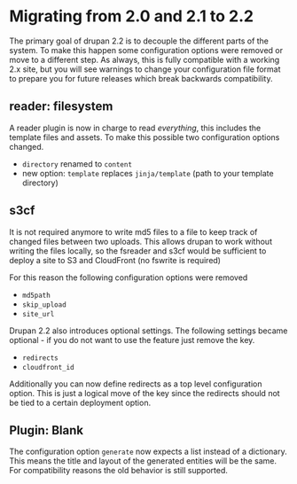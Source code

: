 # Migrating from 2.0 and 2.1 to 2.2
The primary goal of drupan 2.2 is to decouple the different parts of the system.
To make this happen some configuration options were removed or move to a
different step. As always, this is fully compatible with a working 2.x site, but
you will see warnings to change your configuration file format to prepare you
for future releases which break backwards compatibility.

## reader: filesystem
A reader plugin is now in charge to read *everything*, this includes the
template files and assets. To make this possible two configuration options
changed.

  - `directory` renamed to `content`
  - new option: `template` replaces `jinja/template` (path to your template
  directory)

## s3cf
It is not required anymore to write md5 files to a file
to keep track of changed files between two uploads. This allows drupan to work
without writing the files locally, so the fsreader and s3cf would be sufficient
to deploy a site to S3 and CloudFront (no fswrite is required)

For this reason the following configuration options were removed

  - `md5path`
  - `skip_upload`
  - `site_url`
 
Drupan 2.2 also introduces optional settings. The following settings became 
optional - if you do not want to use the feature just remove the key.

  - `redirects`
  - `cloudfront_id`

Additionally you can now define redirects as a top level configuration option.
This is just a logical move of the key since the redirects should not be tied
to a certain deployment option.

## Plugin: Blank
The configuration option `generate` now expects a list instead of a dictionary.
This means the title and layout of the generated entities will be the same. For
compatibility reasons the old behavior is still supported.

